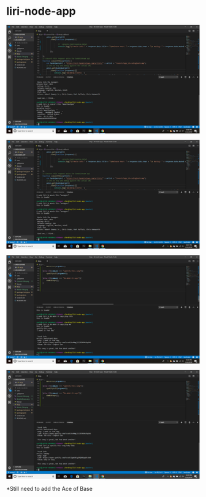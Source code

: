 # liri-node-app
![Screenshot](Concert-this.png)

![Screenshot](Movie-This.png)

![Screenshot](dowhatitsays.png)

![Screenshot](spotifythis.png)

*Still need to add the Ace of Base